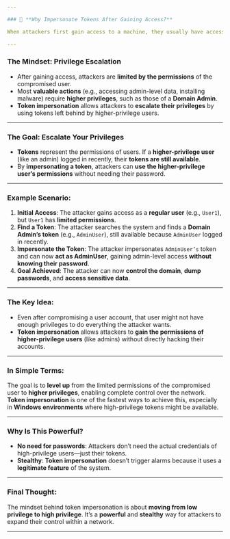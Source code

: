 ```yaml
---

### 🎯 **Why Impersonate Tokens After Gaining Access?**

When attackers first gain access to a machine, they usually have access as a **normal user** with limited privileges. The goal is to **escalate privileges** so they can perform more powerful actions, like controlling systems or accessing sensitive data.

---
```


### **The Mindset: Privilege Escalation**

- After gaining access, attackers are **limited by the permissions** of the compromised user.
- Most **valuable actions** (e.g., accessing admin-level data, installing malware) require **higher privileges**, such as those of a **Domain Admin**.
- **Token impersonation** allows attackers to **escalate their privileges** by using tokens left behind by higher-privilege users.

---

### **The Goal: Escalate Your Privileges**

- **Tokens** represent the permissions of users. If a **higher-privilege user** (like an admin) logged in recently, their **tokens are still available**.
- By **impersonating a token**, attackers can **use the higher-privilege user’s permissions** without needing their password.

---

### **Example Scenario**:

1. **Initial Access**: The attacker gains access as a **regular user** (e.g., `User1`), but `User1` has **limited permissions**.
2. **Find a Token**: The attacker searches the system and finds a **Domain Admin’s token** (e.g., `AdminUser`), still available because `AdminUser` logged in recently.
3. **Impersonate the Token**: The attacker impersonates `AdminUser’s` token and can now **act as AdminUser**, gaining admin-level access **without knowing their password**.
4. **Goal Achieved**: The attacker can now **control the domain**, **dump passwords**, and **access sensitive data**.

---

### **The Key Idea**:

- Even after compromising a user account, that user might not have enough privileges to do everything the attacker wants.
- **Token impersonation** allows attackers to **gain the permissions of higher-privilege users** (like admins) without directly hacking their accounts.

---

### **In Simple Terms**:

The goal is to **level up** from the limited permissions of the compromised user to **higher privileges**, enabling complete control over the network. **Token impersonation** is one of the fastest ways to achieve this, especially in **Windows environments** where high-privilege tokens might be available.

---

### **Why Is This Powerful?**

- **No need for passwords**: Attackers don’t need the actual credentials of high-privilege users—just their tokens.
- **Stealthy**: **Token impersonation** doesn’t trigger alarms because it uses a **legitimate feature** of the system.

---

### **Final Thought**:

The mindset behind token impersonation is about **moving from low privilege to high privilege**. It’s a **powerful** and **stealthy** way for attackers to expand their control within a network.

---